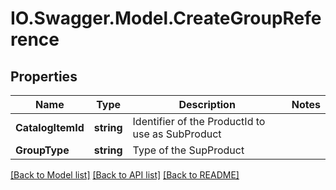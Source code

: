 # IO.Swagger.Model.CreateGroupReference
## Properties

Name | Type | Description | Notes
------------ | ------------- | ------------- | -------------
**CatalogItemId** | **string** | Identifier of the ProductId to use as SubProduct | 
**GroupType** | **string** | Type of the SupProduct | 

[[Back to Model list]](../README.md#documentation-for-models) [[Back to API list]](../README.md#documentation-for-api-endpoints) [[Back to README]](../README.md)

